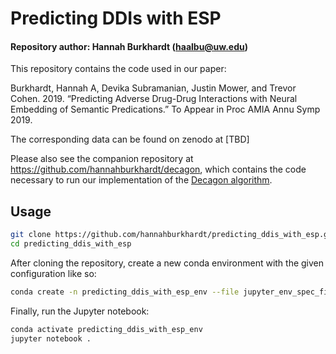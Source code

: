 # Predicting DDIs with ESP

#### Repository author: Hannah Burkhardt (haalbu@uw.edu)

This repository contains the code used in our paper:

Burkhardt, Hannah A, Devika Subramanian, Justin Mower, and Trevor Cohen. 2019. “Predicting Adverse Drug-Drug Interactions with Neural Embedding of Semantic Predications.” To Appear in Proc AMIA Annu Symp 2019.

The corresponding data can be found on zenodo at [TBD]

Please also see the companion repository at https://github.com/hannahburkhardt/decagon, which contains the code necessary to run our implementation of the [Decagon algorithm](https://doi.org/10.1093/bioinformatics/bty294).

## Usage

```bash
git clone https://github.com/hannahburkhardt/predicting_ddis_with_esp.git
cd predicting_ddis_with_esp
```

After cloning the repository, create a new conda environment with the given configuration like so:
```bash
conda create -n predicting_ddis_with_esp_env --file jupyter_env_spec_file_osx.txt python=3.6.8
```

Finally, run the Jupyter notebook:
```bash
conda activate predicting_ddis_with_esp_env
jupyter notebook .
```
